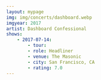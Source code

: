 ```yaml
---
layout: mypage
img: img/concerts/dashboard.webp
imgyear: 2017
artist: Dashboard Confessional
shows:
    - 2017-07-14: 
        - tour:
        - role: Headliner
        - venue: The Masonic
        - city: San Francisco, CA
        - rating: 7.0
---
```

